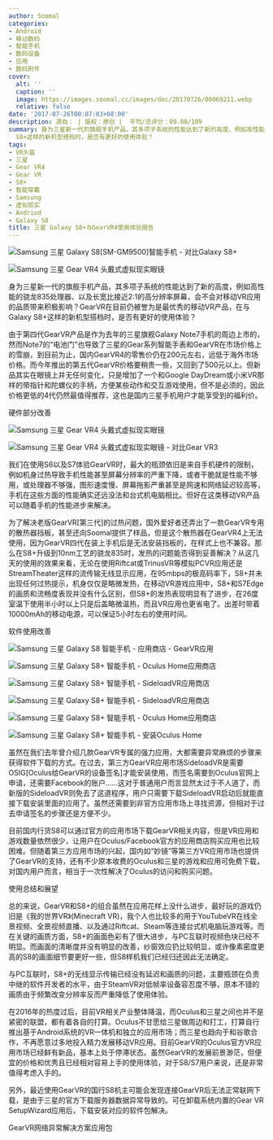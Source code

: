 ```yaml
---
author: Soomal
categories:
- Android
- 移动数码
- 智能手机
- 数码设备
- 应用
- 数码附件
cover:
  alt: ''
  caption: ''
  image: https://images.soomal.cc/images/doc/20170726/00069211.webp
  relative: false
date: '2017-07-26T00:07:03+08:00'
description: 源自： | 版权：原创 |  平均/总评分：09.08/109
summary: 身为三星新一代的旗舰手机产品，其多项子系统的性能达到了新的高度，例如高性能的骁龙835处理器、以及长宽比接近3:1的高分辨率屏幕，会不会对移动VR应用的品质带来积极影响？GearVR在目前仍被誉为是最优秀的移动VR产品，在与Galaxy
  S8+这样的新机型搭档时，是否有更好的使用体验？
tags:
- VR头盔
- 三星
- Gear VR4
- Gear VR
- S8+
- 智能穿戴
- Samsung
- 虚拟现实
- Andriod
- Galaxy S8
title: 三星 Galaxy S8+与GearVR4使用体验报告
---
```


![Samsung 三星 Galaxy S8[SM-GM9500]智能手机 - 对比Galaxy S8+](https://images.soomal.cc/images/doc/20170526/00068136_01.webp)



![Samsung 三星 Gear VR4 头戴式虚拟现实眼镜](https://images.soomal.cc/images/doc/20161005/00063595_01.webp)



身为三星新一代的旗舰手机产品，其多项子系统的性能达到了新的高度，例如高性能的骁龙835处理器、以及长宽比接近2:1的高分辨率屏幕，会不会对移动VR应用的品质带来积极影响？GearVR在目前仍被誉为是最优秀的移动VR产品，在与Galaxy S8+这样的新机型搭档时，是否有更好的使用体验？



由于第四代GearVR产品是作为去年的三星旗舰Galaxy Note7手机的周边上市的，然而Note7的“电池门”也导致了三星的Gear系列智能手表和GearVR在市场价格上的雪崩，到目前为止，国内GearVR4的零售价仍在200元左右，远低于海外市场价格。而今年推出的第五代GearVR价格要稍贵一些，又回到了500元以上。但新品其实在眼镜上并无任何变化，只是增加了一个和Google DayDream或小米VR那样的带指针和陀螺仪的手柄，方便某些动作和交互游戏使用，但不是必须的，因此价格更低的4代仍然最值得推荐，这也是国内三星手机用户才能享受到的福利价。



硬件部分改善



![Samsung 三星 Gear VR4 头戴式虚拟现实眼镜](https://images.soomal.cc/images/doc/20161005/00063617_01.webp)



![Samsung 三星 Gear VR4 头戴式虚拟现实眼镜 - 对比Gear VR3](https://images.soomal.cc/images/doc/20161005/00063619_01.webp)



我们在使用S6以及S7体验GearVR时，最大的瓶颈依旧是来自手机硬件的限制，例如机身过热导致手机性能甚至屏幕分辨率的严重下降，或者干脆就是性能不够用，或处理器不够强，图形速度慢、屏幕拖影严重甚至是网速和网络延迟较高等，手机在这些方面的性能确实还远没法和台式机电脑相比。但好在这类移动VR产品可以随着手机的性能进步来解决。



为了解决老版GearVR[第三代]的过热问题，国外爱好者还弄出了一款GearVR专用的散热器挡板，甚至还向Soomal提供了样品，但是这个散热器在GearVR4上无法使用，因为GearVR四代在装上手机后是无法安装挡板的，在样式上也不兼容。那么在S8+升级到10nm工艺的骁龙835时，发热的问题能否得到妥善解决？从这几天的使用的效果来看，无论在使用Riftcat或TrinusVR等模拟PCVR应用还是StreamTheater这样的流传输无线显示应用，在95mbps的极高码率下，S8+并未出现任何过热提示，机身仅仅是略微发热，在移动VR游戏应用中，S8+和S7Edge的画质和流畅度表现并没有什么区别，但S8+的发热表现明显有了进步，在26度室温下使用半小时以上只是后盖略微温热，而且VR应用也更省电了。出差时带着10000mAh的移动电源，可以保证5小时左右的使用时间。



软件使用改善



![Samsung 三星 Galaxy S8 智能手机 - 应用商店 - GearVR应用](https://images.soomal.cc/images/doc/20170725/00069205_01.webp)



![Samsung 三星 Galaxy S8+ 智能手机 - Oculus Home应用商店](https://images.soomal.cc/images/doc/20170725/00069206_01.webp)



![Samsung 三星 Galaxy S8+ 智能手机 - SideloadVR应用商店](https://images.soomal.cc/images/doc/20170725/00069207_01.webp)



![Samsung 三星 Galaxy S8+ 智能手机 - SideloadVR应用商店](https://images.soomal.cc/images/doc/20170726/00069208_01.webp)



![Samsung 三星 Galaxy S8+ 智能手机 - Oculus Home应用商店](https://images.soomal.cc/images/doc/20170726/00069209_01.webp)



![Samsung 三星 Galaxy S8+ 智能手机 - 安装Oculus Home](https://images.soomal.cc/images/doc/20170726/00069210_01.webp)



虽然在我们去年曾介绍几款GearVR专属的强力应用，大都需要异常麻烦的步骤来获得软件下载的方式。在过去，第三方GearVR应用市场SideloadVR是需要OSIG[Oculus给GearVR的设备签名]才能安装使用，而签名需要到Oculus官网上申请，还需要Facebook的账户……这对于普通用户而言显然太过于不人道了，而新版的SideloadVR则免去了这道程序，用户只需要下载SideloadVR启动后就能直接下载安装里面的应用了。虽然还需要到非官方应用市场上寻找资源，但相对于过去申请签名的步骤还是方便不少。



目前国内行货S8可以通过官方的应用市场下载GearVR相关内容，但是VR应用和游戏数量依然很少，让用户在Oculus/Facebook官方的应用商店购买应用也比较困难。但随着第三方应用市场的兴起，国内如“妙镜”等第三方VR应用市场也提供了GearVR的支持，还有不少原本收费的Oculus和三星的游戏和应用可免费下载，对国内用户而言，相当于一次性解决了Oculus的访问和购买问题。



使用总结和展望



总的来说，GearVR和S8+的组合虽然在应用花样上没什么进步，最好玩的游戏仍旧是《我的世界VR》(Minecraft VR)，我个人也比较多的用于YouTubeVR在线全景视频、全景视频直播、以及通过Riftcat、Steam等连接台式机电脑玩游戏等。而在关键的画质方面，S8+的画面色彩有了很大进步，与PC互联时视频色块已经不明显。而画面的清晰度并没有明显的改善，纱窗效应扔比较明显，或许像素密度更高的S8的画面细节要更好一些，但S8样机我们已经归还因此无法确定。



与PC互联时，S8+的无线显示传输已经没有延迟和画质的问题，主要瓶颈在负责中继的软件开发者的水平，由于SteamVR对低帧率设备容忍度不够，原本不错的画质由于频繁改变分辨率反而严重降低了使用体验。



在2016年的热度过后，目前VR相关产业整体降温，而Oculus和三星之间也并不是紧密的联盟，都有着各自的打算。Oculus不甘愿给三星做周边和打工，打算自行推出基于Android系统的VR一体机和独立的应用市场；而三星也趋向于和谷歌合作，不再愿意过多地投入精力发展移动VR应用。目前GearVR的Oculus官方VR应用市场已经鲜有新品，基本上处于停滞状态。虽然GearVR的发展前景渺茫，但便宜的价格和优秀且已经相对容易上手的使用体验，对于S8/S7用户来说，还是非常值得考虑入手的。



另外，最近使用GearVR的国行S8机主可能会发现连接GearVR后无法正常联网下载，是由于三星的官方下载服务器数据异常导致的。可在卸载系统内置的Gear VR SetupWizard应用后，下载安装对应的软件包解决。



GearVR网络异常解决方案应用包